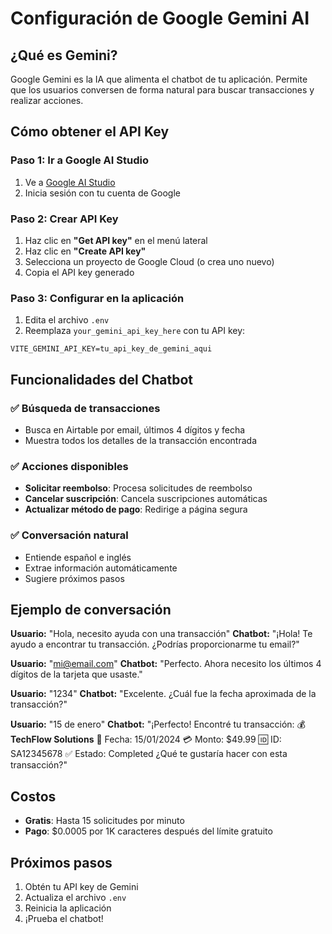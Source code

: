 # Configuración de Google Gemini AI

## ¿Qué es Gemini?
Google Gemini es la IA que alimenta el chatbot de tu aplicación. Permite que los usuarios conversen de forma natural para buscar transacciones y realizar acciones.

## Cómo obtener el API Key

### Paso 1: Ir a Google AI Studio
1. Ve a [Google AI Studio](https://aistudio.google.com/)
2. Inicia sesión con tu cuenta de Google

### Paso 2: Crear API Key
1. Haz clic en **"Get API key"** en el menú lateral
2. Haz clic en **"Create API key"**
3. Selecciona un proyecto de Google Cloud (o crea uno nuevo)
4. Copia el API key generado

### Paso 3: Configurar en la aplicación
1. Edita el archivo `.env`
2. Reemplaza `your_gemini_api_key_here` con tu API key:

```env
VITE_GEMINI_API_KEY=tu_api_key_de_gemini_aqui
```

## Funcionalidades del Chatbot

### ✅ **Búsqueda de transacciones**
- Busca en Airtable por email, últimos 4 dígitos y fecha
- Muestra todos los detalles de la transacción encontrada

### ✅ **Acciones disponibles**
- **Solicitar reembolso**: Procesa solicitudes de reembolso
- **Cancelar suscripción**: Cancela suscripciones automáticas
- **Actualizar método de pago**: Redirige a página segura

### ✅ **Conversación natural**
- Entiende español e inglés
- Extrae información automáticamente
- Sugiere próximos pasos

## Ejemplo de conversación

**Usuario:** "Hola, necesito ayuda con una transacción"
**Chatbot:** "¡Hola! Te ayudo a encontrar tu transacción. ¿Podrías proporcionarme tu email?"

**Usuario:** "mi@email.com"
**Chatbot:** "Perfecto. Ahora necesito los últimos 4 dígitos de la tarjeta que usaste."

**Usuario:** "1234"
**Chatbot:** "Excelente. ¿Cuál fue la fecha aproximada de la transacción?"

**Usuario:** "15 de enero"
**Chatbot:** "¡Perfecto! Encontré tu transacción:
💰 **TechFlow Solutions**
📅 Fecha: 15/01/2024
💳 Monto: $49.99
🆔 ID: SA12345678
✅ Estado: Completed
¿Qué te gustaría hacer con esta transacción?"

## Costos
- **Gratis**: Hasta 15 solicitudes por minuto
- **Pago**: $0.0005 por 1K caracteres después del límite gratuito

## Próximos pasos
1. Obtén tu API key de Gemini
2. Actualiza el archivo `.env`
3. Reinicia la aplicación
4. ¡Prueba el chatbot!




